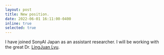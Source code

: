 ```yaml
---
layout: post
title: New position.
date: 2022-06-01 16:11:00-0400
inline: true
selected: true
---
```


I have joined SonyAI Japan as an assistant researcher. I will be working with the great Dr. [LingJuan Lyu](https://sites.google.com/view/lingjuan-lyu/home).
